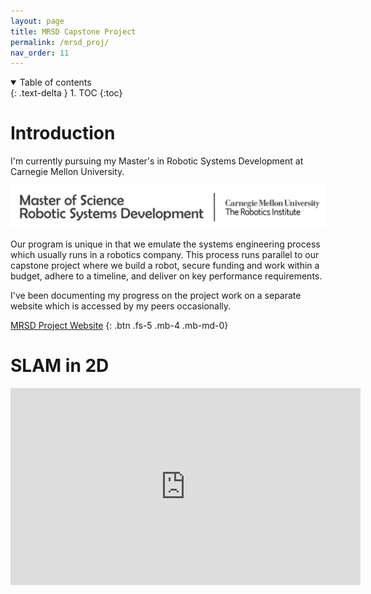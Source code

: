 ```yaml
---
layout: page
title: MRSD Capstone Project
permalink: /mrsd_proj/
nav_order: 11
---
```


<details open markdown="block">
  <summary>
    Table of contents
  </summary>
  {: .text-delta }
1. TOC
{:toc}
</details>

# Introduction

I'm currently pursuing my Master's in Robotic Systems Development at Carnegie Mellon University.

![](/images/MRSD.png)

Our program is unique in that we emulate the systems engineering process which usually runs in
a robotics company. This process runs parallel to our capstone project where we build a robot,
secure funding and work within a budget, adhere to a timeline, and deliver on key performance
requirements.

I've been documenting my progress on the project work on a separate website which is accessed
by my peers occasionally.

[MRSD Project Website](https://mrsd-project.herokuapp.com/)
{: .btn .fs-5 .mb-4 .mb-md-0}


# SLAM in 2D

<iframe width="560" height="315" src="https://www.youtube.com/embed/8nJ2d9pLIJ8" title="YouTube video player" frameborder="0" allow="accelerometer; autoplay; clipboard-write; encrypted-media; gyroscope; picture-in-picture; web-share" allowfullscreen></iframe>